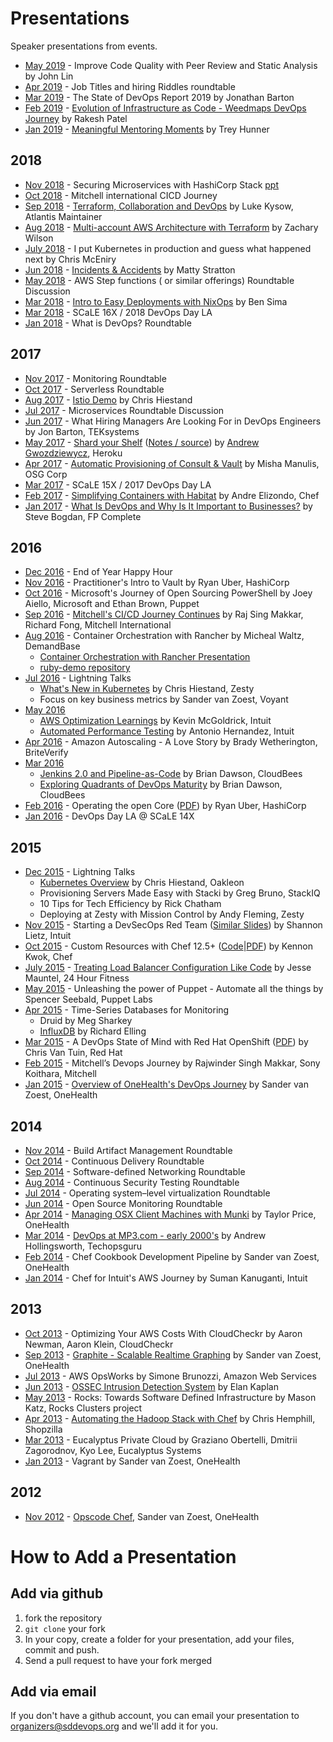 # Presentations

Speaker presentations from events.

* [May 2019](https://www.meetup.com/sddevops/events/qbhmwhyzhbtb/) - Improve Code Quality with Peer Review and Static Analysis by John Lin
* [Apr 2019](https://www.meetup.com/sddevops/events/qbhmwhyzgbwb/) - Job Titles and hiring Riddles roundtable
* [Mar 2019](https://www.meetup.com/sddevops/events/qbhmwhyzfbbc/) - The State of DevOps Report 2019 by  Jonathan Barton
* [Feb 2019](https://www.meetup.com/sddevops/events/qbhmwhyzdbbc/) - [Evolution of Infrastructure as Code - Weedmaps DevOps Journey](https://github.com/rocpatel/weedmaps-devops-journey) by Rakesh Patel
* [Jan 2019](https://www.meetup.com/sddevops/events/qbhmwhyzcbvb/) - [Meaningful Mentoring Moments](https://treyhunner.com/mentoring/) by Trey Hunner

## 2018

* [Nov 2018](https://www.meetup.com/sddevops/events/qbhmwhyxpbcc/) - Securing Microservices with HashiCorp Stack [ppt](https://sddevops.github.io/presentations/mitchellNov2018SdDevops/SecuringMicroservicesWithHashiCorpStack.pptx)
* [Oct 2018](https://www.meetup.com/sddevops/events/qbhmwhyxnbwb/) - Mitchell international CICD Journey
* [Sep 2018](https://www.meetup.com/sddevops/events/qbhmwhyxmbzb/) - [Terraform, Collaboration and DevOps](https://speakerdeck.com/lkysow/terraform-collaboration-and-devops-san-diego-meetup) by Luke Kysow, Atlantis Maintainer
* [Aug 2018](https://www.meetup.com/sddevops/events/qbhmwhyxlbtb/) - [Multi-account AWS Architecture with Terraform](https://sddevops.github.io/presentations/multi-account-aws-architecture-with-terraform/multi-account-aws-architecture-with-terraform.pdf) by Zachary Wilson
* [July 2018](https://www.meetup.com/sddevops/events/qbhmwhyxkbxb/) - I put Kubernetes in production and guess what happened next by Chris McEniry
* [Jun 2018](https://www.meetup.com/sddevops/events/qbhmwhyxjbbc/) - [Incidents & Accidents](https://sddevops.github.io/presentations/incidents-and-accidents/incidents-and-accidents-201806.pdf) by Matty Stratton
* [May 2018](https://www.meetup.com/sddevops/events/qbhmwhyxhbvb/) - AWS Step functions ( or similar offerings) Roundtable Discussion
* [Mar 2018](https://www.meetup.com/sddevops/events/qbhmwhyxfbcc/) - [Intro to Easy Deployments with NixOps](https://sddevops.github.io/presentations/nixops/nixops.pdf) by Ben Sima
* [Mar 2018](https://www.meetup.com/sddevops/events/246938984/) - SCaLE 16X / 2018 DevOps Day LA
* [Jan 2018](https://www.meetup.com/sddevops/events/qbhmwhyxcbwb/) - What is DevOps? Roundtable

## 2017

* [Nov 2017](https://www.meetup.com/sddevops/events/243748055/) - Monitoring Roundtable
* [Oct 2017](https://www.meetup.com/sddevops/events/243829914/) - Serverless Roundtable
* [Aug 2017](https://www.meetup.com/sddevops/events/241892500/) - [Istio Demo](https://sddevops.github.io/presentations/istio-demo/) by Chris Hiestand
* [Jul 2017](https://www.meetup.com/sddevops/events/240076147/) - Microservices Roundtable Discussion
* [Jun 2017](https://www.meetup.com/sddevops/events/240075773/) - What Hiring Managers Are Looking For in DevOps Engineers by Jon Barton, TEKsystems
* [May 2017](https://www.meetup.com/sddevops/events/238997848/) - [Shard your Shelf](https://sddevops.github.io/presentations/shard-your-shelf/shard-your-shelf.pdf) ([Notes / source](https://sddevops.github.io/presentations/shard-your-shelf/shard-your-shelf.rkt)) by [Andrew Gwozdziewycz](https://github.com/apg), Heroku
* [Apr 2017](https://www.meetup.com/sddevops/events/237868096/) - [Automatic Provisioning of Consult & Vault](https://www.slideshare.net/misham/automatic-provisioning-of-consul-vault) by Misha Manulis, OSG Corp
* [Mar 2017](https://www.meetup.com/sddevops/events/235146503/) - SCaLE 15X / 2017 DevOps Day LA
* [Feb 2017](https://www.meetup.com/sddevops/events/235141651/) - [Simplifying Containers with Habitat](https://speakerdeck.com/andrewelizondo/simplifying-containers-with-habitat-sd-devops) by Andre Elizondo, Chef
* [Jan 2017](https://www.meetup.com/sddevops/events/235136970/) - [What Is DevOps and Why Is It Important to Businesses?](https://sddevops.github.io/presentations/what-is-devops/20170118-Steve_Bogdan-What_is_DevOps_Presentation.pdf) by Steve Bogdan, FP Complete

## 2016

* [Dec 2016](https://www.meetup.com/sddevops/events/235141382/) - End of Year Happy Hour
* [Nov 2016](https://www.meetup.com/sddevops/events/233988842/) - Practitioner's Intro to Vault by Ryan Uber, HashiCorp
* [Oct 2016](https://www.meetup.com/sddevops/events/233930720/) - Microsoft's Journey of Open Sourcing PowerShell by Joey Aiello, Microsoft and Ethan Brown, Puppet
* [Sep 2016](https://www.meetup.com/sddevops/events/233400891/) - [Mitchell's CI/CD Journey Continues](https://sddevops.github.io/presentations/mitchell/SanDiego_DevOps_Meetup_9212016.pdf) by Raj Sing Makkar, Richard Fong, Mitchell International
* [Aug 2016](https://sddevops.org/events/232648389/) - Container Orchestration with Rancher by Micheal Waltz, DemandBase
  - [Container Orchestration with Rancher Presentation](https://docs.google.com/presentation/d/16th8oPq9sEvi7vc2T6evYNUl8PiEJFM30oudagcBT8E/edit?usp=sharing)
  - [ruby-demo repository](https://github.com/ecliptik/ruby-demo)
* [Jul 2016](https://sddevops.org/events/231895281/) - Lightning Talks
  - [What's New in Kubernetes](https://chrishiestand.github.io/slides-devops-2017-07-20-kubernetes/) by Chris Hiestand, Zesty
  - Focus on key business metrics by Sander van Zoest, Voyant
* [May 2016](https://sddevops.org/events/230325468/)
  - [AWS Optimization Learnings](https://www.slideshare.net/KevinMcGoldrick/awsoptimizationlearnings) by Kevin McGoldrick, Intuit
  - [Automated Performance Testing](https://www.slideshare.net/AntonioHernandez209/automated-performance-testing-62239784) by Antonio Hernandez, Intuit
* [Apr 2016](https://sddevops.org/events/229657853/) - Amazon Autoscaling - A Love Story by Brady Wetherington, BriteVerify
* [Mar 2016](https://sddevops.org/events/228833465/)
  - [Jenkins 2.0 and Pipeline-as-Code](https://www.slideshare.net/brianvdawson/sd-devops-meetup-jenkins-20-and-pipelineascode) by Brian Dawson, CloudBees
  - [Exploring Quadrants of DevOps Maturity](https://www.slideshare.net/brianvdawson/sd-devops-meetup-exploring-quadrants-of-devops-maturity) by Brian Dawson, CloudBees
* [Feb 2016](https://sddevops.org/events/222986448/) - Operating the open Core ([PDF](https://sddevops.github.io/presentations/operating-the-open-core/ooc.pdf)) by Ryan Uber, HashiCorp
* [Jan 2016](https://www.meetup.com/sddevops/events/227366324/) - DevOps Day LA @ SCaLE 14X

## 2015

* [Dec 2015](https://sddevops.org/events/226894408/) - Lightning Talks
  - [Kubernetes Overview](https://sddevops.github.io/presentations/kubernetes-overview/) by Chris Hiestand, Oakleon
  - Provisioning Servers Made Easy with Stacki by Greg Bruno, StackIQ
  - 10 Tips for Tech Efficiency by Rick Chatham
  - Deploying at Zesty with Mission Control by Andy Fleming, Zesty
* [Nov 2015](https://sddevops.org/events/224053851/) - Starting a DevSecOps Red Team ([Similar Slides](https://www.slideshare.net/shannonlietz/)) by Shannon Lietz, Intuit
* [Oct 2015](https://sddevops.org/events/222281926/) - Custom Resources with Chef 12.5+ ([Code](https://github.com/kennonkwok/sddevops-custom-resources)|[PDF](https://github.com/kennonkwok/sddevops-custom-resources/blob/master/sddevops-oct-2015.pdf)) by Kennon Kwok, Chef
* [July 2015](https://sddevops.org/events/221683168/) - [Treating Load Balancer Configuration Like Code](https://www.slideshare.net/maunteljw/san-diego-dev-ops-meetup) by Jesse Mauntel, 24 Hour Fitness
* [May 2015](https://sddevops.org/events/221881670/) - Unleashing the power of Puppet - Automate all the things by Spencer Seebald, Puppet Labs
* [Apr 2015](https://sddevops.org/events/220763617/) - Time-Series Databases for Monitoring
  - Druid by Meg Sharkey
  - [InfluxDB](https://www.slideshare.net/relling/influx-db-talk20150415) by Richard Elling
* [Mar 2015](https://sddevops.org/events/220573039/) - A DevOps State of Mind with Red Hat OpenShift ([PDF](https://sddevops.github.io/presentations/openshift/vantuinpr.pdf)) by Chris Van Tuin, Red Hat
* [Feb 2015](https://sddevops.org/events/219998142/) - Mitchell’s Devops Journey by Rajwinder Singh Makkar, Sony Koithara, Mitchell
* [Jan 2015](https://sddevops.org/events/218965694/) - [Overview of OneHealth's DevOps Journey](https://speakerdeck.com/svanzoest/stay-c-dot-a-l-dot-m-s-dot-a-local-companys-journey-into-devops) by Sander van Zoest, OneHealth

## 2014

* [Nov 2014](https://sddevops.org/events/200372472/) - Build Artifact Management Roundtable
* [Oct 2014](https://sddevops.org/events/190056522/) - Continuous Delivery Roundtable
* [Sep 2014](https://sddevops.org/events/189958362/) - Software-defined Networking Roundtable
* [Aug 2014](https://sddevops.org/events/189958462/) - Continuous Security Testing Roundtable
* [Jul 2014](https://sddevops.org/events/189392812/) - Operating system–level virtualization Roundtable
* [Jun 2014](https://sddevops.org/events/176848172/) - Open Source Monitoring Roundtable
* [Apr 2014](https://sddevops.org/events/167781072/) - [Managing OSX Client Machines with Munki](https://speakerdeck.com/drpebcak/munki-presentation) by Taylor Price, OneHealth
* [Mar 2014](https://sddevops.org/events/161941882/) - [DevOps at MP3.com - early 2000's](https://www.slideshare.net/techopsguru/devops-naughtiesstyle) by Andrew Hollingsworth, Techopsguru
* [Feb 2014](https://sddevops.org/events/159635112/) - Chef Cookbook Development Pipeline by Sander van Zoest, OneHealth
* [Jan 2014](https://sddevops.org/events/151911762/) - Chef for Intuit's AWS Journey by Suman Kanuganti, Intuit

## 2013

* [Oct 2013](https://sddevops.org/events/135785272/) - Optimizing Your AWS Costs With CloudCheckr by Aaron Newman, Aaron Klein, CloudCheckr
* [Sep 2013](https://sddevops.org/events/135036012/) - [Graphite - Scalable Realtime Graphing](https://speakerdeck.com/sddevops/graphite-scalable-real-time-graphing) by Sander van Zoest, OneHealth
* [Jul 2013](https://sddevops.org/events/117878412/) - AWS OpsWorks by Simone Brunozzi, Amazon Web Services
* [Jun 2013](https://sddevops.org/events/110022532/) - [OSSEC Intrusion Detection System](https://speakerdeck.com/sddevops/ossec-host-based-intrusion-detection-and-prevention-system) by Elan Kaplan
* [May 2013](https://sddevops.org/events/109922542/) - Rocks: Towards Software Defined Infrastructure by Mason Katz, Rocks Clusters project
* [Apr 2013](https://sddevops.org/events/109753162/) - [Automating the Hadoop Stack with Chef](https://speakerdeck.com/sddevops/automating-the-hadoop-stack-with-chef) by Chris Hemphill, Shopzilla
* [Mar 2013](https://sddevops.org/events/103407322/) - Eucalyptus Private Cloud by Graziano Obertelli, Dmitrii Zagorodnov, Kyo Lee, Eucalyptus Systems
* [Jan 2013](https://sddevops.org/events/98681392/) - Vagrant by Sander van Zoest, OneHealth

## 2012

* [Nov 2012](https://sddevops.org/events/87569692/) - [Opscode Chef](https://speakerdeck.com/sddevops/opscode-chef), Sander van Zoest, OneHealth

# How to Add a Presentation

## Add via github
1. fork the repository
2. `git clone` your fork
3. In your copy, create a folder for your presentation, add your files, commit and push.
4. Send a pull request to have your fork merged

## Add via email
If you don't have a github account, you can email your presentation to <organizers@sddevops.org> and we'll add it for you.

